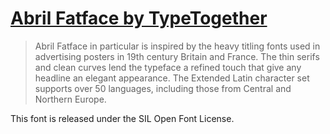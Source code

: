 # [Abril Fatface by TypeTogether](https://www.google.com/fonts/specimen/Abril+Fatface)

> Abril Fatface in particular is inspired by the heavy titling fonts used in advertising posters in 19th century Britain and France. The thin serifs and clean curves lend the typeface a refined touch that give any headline an elegant appearance. The Extended Latin character set supports over 50 languages, including those from Central and Northern Europe.

This font is released under the SIL Open Font License.